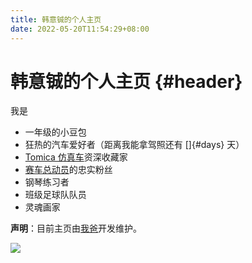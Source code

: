```yaml
---
title: 韩意铖的个人主页
date: 2022-05-20T11:54:29+08:00
---
```


# 韩意铖的个人主页 {#header}

我是

* 一年级的小豆包
* 狂热的汽车爱好者（距离我能拿驾照还有 []{#days} 天）
* [Tomica 仿真车](https://www.tomy.cn/tomica)资深收藏家
* [赛车总动员](https://cars.disney.com/)的忠实粉丝
* 钢琴练习者
* 班级足球队队员
* 灵魂画家

**声明**：目前主页由[我爸](https://hanwentao.net)开发维护。

![](hanyicheng.jpg)

<script>
  var target = Date.parse("2033-07-17T00:00:00+08:00");
  var now = Date.now();
  document.getElementById("days").innerText = Math.floor((target - now) / (24 * 60 * 60 * 1000));
</script>
